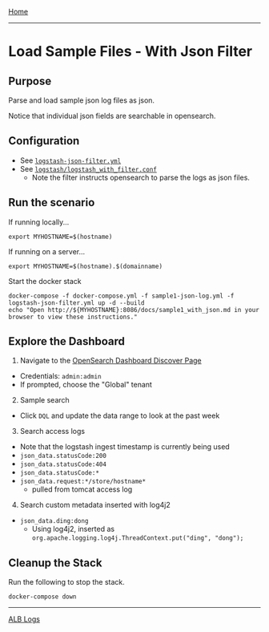 [Home](../README.md)

---

# Load Sample Files - With Json Filter

## Purpose
Parse and load sample json log files as json.

Notice that individual json fields are searchable in opensearch.

## Configuration
- See [`logstash-json-filter.yml`](../logstash-json-filter.yml)
- See [`logstash/logstash_with_filter.conf`](../logstash/logstash_with_filter.conf)
  - Note the filter instructs opensearch to parse the logs as json files.

## Run the scenario

If running locally...

```
export MYHOSTNAME=$(hostname)
```

If running on a server...

```
export MYHOSTNAME=$(hostname).$(domainname)
```

Start the docker stack

```
docker-compose -f docker-compose.yml -f sample1-json-log.yml -f logstash-json-filter.yml up -d --build
echo "Open http://${MYHOSTNAME}:8086/docs/sample1_with_json.md in your browser to view these instructions."

```
## Explore the Dashboard


1. Navigate to the [OpenSearch Dashboard Discover Page](http://{{MYHOSTNAME}}:8094/app/discover)
  - Credentials: `admin:admin`
  - If prompted, choose the "Global" tenant
2. Sample search 
  - Click `DQL` and update the data range to look at the past week
3. Search access logs
  - Note that the logstash ingest timestamp is currently being used
  - `json_data.statusCode:200`
  - `json_data.statusCode:404`
  - `json_data.statusCode:*`
  - `json_data.request:*/store/hostname*`
      - pulled from tomcat access log
4. Search custom metadata inserted with log4j2
  - `json_data.ding:dong`
      - Using log4j2, inserted as `org.apache.logging.log4j.ThreadContext.put("ding", "dong");`

## Cleanup the Stack

Run the following to stop the stack.

```
docker-compose down
```

---
[ALB Logs](alb.md)